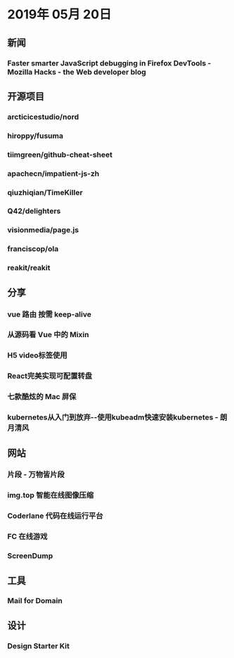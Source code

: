 # 2019年 05月 20日

## 新闻

### Faster smarter JavaScript debugging in Firefox DevTools - Mozilla Hacks - the Web developer blog

<daily-item
  note="在 Firefox 最新的开发人员版本中 JavaScript 调试工具有一些巨大的改进"
  url="https://hacks.mozilla.org/2019/05/faster-smarter-javascript-debugging-in-firefox/"
  :is-chinese="false"/>

## 开源项目

### arcticicestudio/nord

<daily-item
  note="北欧性冷淡风配色指南，有各种编辑器和终端的配色插件"
  url="https://github.com/arcticicestudio/nord"
  lang="CSS,JavaScript"
  watch="58"
  star="2656"
  fork="82"
  :is-chinese="false"/>

### hiroppy/fusuma

<daily-item
  note="markdown 写幻灯片"
  url="https://github.com/hiroppy/fusuma"
  lang="JavaScript,HTML"
  watch="27"
  star="2397"
  fork="89"
  :is-chinese="false"/>

### tiimgreen/github-cheat-sheet

<daily-item
  note="一个 Git 和 GitHub 的秘籍，写了非常多的一些使用技巧，帮助你提高开发效率，成为 GitHub 大神"
  url="https://github.com/tiimgreen/github-cheat-sheet"
  lang="other"
  watch="1423"
  star="28101"
  fork="4260"/>

### apachecn/impatient-js-zh

<daily-item
  note="写给不耐烦程序员的 JavaScript"
  url="https://github.com/apachecn/impatient-js-zh"
  lang="HTML,Shell"
  watch="7"
  star="121"
  fork="6"/>

### qiuzhiqian/TimeKiller

<daily-item
  note="桌面端使用的今年已经过去多久的进度条"
  url="https://github.com/qiuzhiqian/TimeKiller"
  lang="C++,QMake"
  watch="1"
  star="0"
  fork="0"/>

### Q42/delighters

<daily-item
  note="在页面滚动时触发 CSS 动画"
  url="https://github.com/Q42/delighters"
  lang="HTML,JavaScript,CSS"
  watch="19"
  star="610"
  fork="45"
  :is-chinese="false"/>

### visionmedia/page.js

<daily-item
  note="创建客户端路由的插件"
  url="https://github.com/visionmedia/page.js"
  lang="JavaScript,HTML,Makefile"
  watch="154"
  star="6403"
  fork="649"
  :is-chinese="false"/>

### franciscop/ola

<daily-item
  note="在两个值之间创建平滑补间，非常适合实时可视化"
  url="https://github.com/franciscop/ola/"
  :is-chinese="false"/>

### reakit/reakit

<daily-item
  note="用于创建丰富，可访问的 React UI 的工具包，符合 WAI-ARIA 1.1 标准的组件，包括卡片，弹出窗口，标题，列表，标签等"
  url="https://github.com/reakit/reakit"
  lang="TypeScript,JavaScript,Shell"
  watch="46"
  star="2766"
  fork="153"
  :is-chinese="false"/>

## 分享

### vue 路由 按需 keep-alive

<daily-item
  url="https://juejin.im/post/5cdcbae9e51d454759351d84#comment"/>

### 从源码看 Vue 中的 Mixin

<daily-item
  url="https://juejin.im/post/5ce1050c6fb9a07ed2243e04"/>

### H5 video标签使用

<daily-item
  url="https://juejin.im/post/5ce0370de51d4510b168864a"/>

### React完美实现可配置转盘

<daily-item
  url="https://juejin.im/post/5cdf8a1c51882525af3241e8"/>

### 七款酷炫的 Mac 屏保

<daily-item
  url="https://zhuanlan.zhihu.com/p/60665428"/>

### kubernetes从入门到放弃--使用kubeadm快速安装kubernetes - 朗月清风

<daily-item
  url="https://hanyajun.com/kubernetes/kubernetes_kubeadm/"/>

## 网站

### 片段 - 万物皆片段

<daily-item
  note="一个代码片段分享网站，旨在共享通用、实用、简短、高效的代码片段"
  url="https://www.pianduan.fun/"/>

### img.top 智能在线图像压缩

<daily-item
  note="为图像体积瘦身，让你的图片加载飞快！"
  url="https://img.top/"/>

### Coderlane 代码在线运行平台

<daily-item
  note="一款在线实时运行程序的工具, 可在线运行多种静态和动态语言"
  url="https://coderlane.net/"/>

### FC 在线游戏

<daily-item
  note="小霸王模拟器，里面提供魂斗罗、冒险岛、热血格斗传送、超级马里奥等经典游戏供玩家体验"
  url="https://yikm.net/"/>

### ScreenDump

<daily-item
  note="输入网址就会显示各种设备的网页截屏"
  url="https://screendump.techulus.com/"
  :is-chinese="false"/>

## 工具

### Mail for Domain

<daily-item
  note="Yandex 提供的免费企业域名邮箱"
  url="https://connect.yandex.com/pdd/"
  :is-chinese="false"/>

## 设计

### Design Starter Kit

<daily-item
  note="一套 Sketch 设计素材框架"
  url="https://www.ls.graphics/dsk"
  :is-chinese="false"/>

<daily-footer/>
